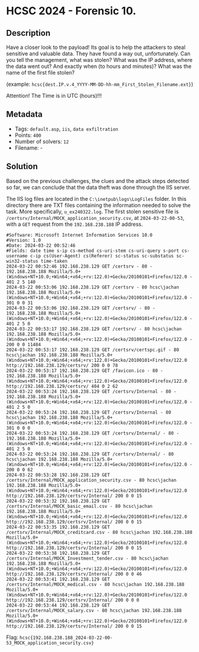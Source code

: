 # HCSC 2024 - Forensic 10.

## Description

Have a closer look to the payload! Its goal is to help the attackers to steal sensitive and valuable data. They have found a way out, unfortunately. Can you tell the management, what was stolen? 
What was the IP address, where the data went out? And exactly when (to hours and minutes)? What was the name of the first file stolen?

(example: `hcsc{dest.IP.v.4_YYYY-MM-DD-hh-mm_First_Stolen_Filename.ext}`) 

Attention! The Time is in UTC (hours)!!!


## Metadata

- Tags: `default.asp`, `iis`, `data exfiltration`
- Points: `400`
- Number of solvers: `12`
- Filename: -

## Solution

Based on the previous challenges, the clues and the attack steps detected so far, we can conclude that the data theft was done through the IIS server.

The IIS log files are located in the `C:\inetpub\logs\LogFiles` folder. In this directory there are TXT files containing the information needed to solve the task. More specifically, `u_ex240322.log`. The first stolen sensitive file is  `/certsrv/Internal/MOCK_application_security.csv`, at `2024-03-22-00-53`, with a `GET` request from the `192.168.238.188` IP address.

```
#Software: Microsoft Internet Information Services 10.0
#Version: 1.0
#Date: 2024-03-22 00:52:46
#Fields: date time s-ip cs-method cs-uri-stem cs-uri-query s-port cs-username c-ip cs(User-Agent) cs(Referer) sc-status sc-substatus sc-win32-status time-taken
2024-03-22 00:52:46 192.168.238.129 GET /certsrv - 80 - 192.168.238.188 Mozilla/5.0+(Windows+NT+10.0;+Win64;+x64;+rv:122.0)+Gecko/20100101+Firefox/122.0 - 401 2 5 140
2024-03-22 00:53:06 192.168.238.129 GET /certsrv - 80 hcsc\jachan 192.168.238.188 Mozilla/5.0+(Windows+NT+10.0;+Win64;+x64;+rv:122.0)+Gecko/20100101+Firefox/122.0 - 301 0 0 31
2024-03-22 00:53:06 192.168.238.129 GET /certsrv/ - 80 - 192.168.238.188 Mozilla/5.0+(Windows+NT+10.0;+Win64;+x64;+rv:122.0)+Gecko/20100101+Firefox/122.0 - 401 2 5 0
2024-03-22 00:53:17 192.168.238.129 GET /certsrv/ - 80 hcsc\jachan 192.168.238.188 Mozilla/5.0+(Windows+NT+10.0;+Win64;+x64;+rv:122.0)+Gecko/20100101+Firefox/122.0 - 200 0 0 11484
2024-03-22 00:53:17 192.168.238.129 GET /certsrv/certspc.gif - 80 hcsc\jachan 192.168.238.188 Mozilla/5.0+(Windows+NT+10.0;+Win64;+x64;+rv:122.0)+Gecko/20100101+Firefox/122.0 http://192.168.238.129/certsrv/ 200 0 0 78
2024-03-22 00:53:17 192.168.238.129 GET /favicon.ico - 80 - 192.168.238.188 Mozilla/5.0+(Windows+NT+10.0;+Win64;+x64;+rv:122.0)+Gecko/20100101+Firefox/122.0 http://192.168.238.129/certsrv/ 404 0 2 62
2024-03-22 00:53:24 192.168.238.129 GET /certsrv/Internal - 80 - 192.168.238.188 Mozilla/5.0+(Windows+NT+10.0;+Win64;+x64;+rv:122.0)+Gecko/20100101+Firefox/122.0 - 401 2 5 0
2024-03-22 00:53:24 192.168.238.129 GET /certsrv/Internal - 80 hcsc\jachan 192.168.238.188 Mozilla/5.0+(Windows+NT+10.0;+Win64;+x64;+rv:122.0)+Gecko/20100101+Firefox/122.0 - 301 0 0 0
2024-03-22 00:53:24 192.168.238.129 GET /certsrv/Internal/ - 80 - 192.168.238.188 Mozilla/5.0+(Windows+NT+10.0;+Win64;+x64;+rv:122.0)+Gecko/20100101+Firefox/122.0 - 401 2 5 0
2024-03-22 00:53:24 192.168.238.129 GET /certsrv/Internal/ - 80 hcsc\jachan 192.168.238.188 Mozilla/5.0+(Windows+NT+10.0;+Win64;+x64;+rv:122.0)+Gecko/20100101+Firefox/122.0 - 200 0 0 62
2024-03-22 00:53:28 192.168.238.129 GET /certsrv/Internal/MOCK_application_security.csv - 80 hcsc\jachan 192.168.238.188 Mozilla/5.0+(Windows+NT+10.0;+Win64;+x64;+rv:122.0)+Gecko/20100101+Firefox/122.0 http://192.168.238.129/certsrv/Internal/ 200 0 0 15
2024-03-22 00:53:32 192.168.238.129 GET /certsrv/Internal/MOCK_basic_email.csv - 80 hcsc\jachan 192.168.238.188 Mozilla/5.0+(Windows+NT+10.0;+Win64;+x64;+rv:122.0)+Gecko/20100101+Firefox/122.0 http://192.168.238.129/certsrv/Internal/ 200 0 0 15
2024-03-22 00:53:35 192.168.238.129 GET /certsrv/Internal/MOCK_creditcard.csv - 80 hcsc\jachan 192.168.238.188 Mozilla/5.0+(Windows+NT+10.0;+Win64;+x64;+rv:122.0)+Gecko/20100101+Firefox/122.0 http://192.168.238.129/certsrv/Internal/ 200 0 0 15
2024-03-22 00:53:38 192.168.238.129 GET /certsrv/Internal/MOCK_Investment_tender.csv - 80 hcsc\jachan 192.168.238.188 Mozilla/5.0+(Windows+NT+10.0;+Win64;+x64;+rv:122.0)+Gecko/20100101+Firefox/122.0 http://192.168.238.129/certsrv/Internal/ 200 0 0 46
2024-03-22 00:53:41 192.168.238.129 GET /certsrv/Internal/MOCK_medical.csv - 80 hcsc\jachan 192.168.238.188 Mozilla/5.0+(Windows+NT+10.0;+Win64;+x64;+rv:122.0)+Gecko/20100101+Firefox/122.0 http://192.168.238.129/certsrv/Internal/ 200 0 0 0
2024-03-22 00:53:44 192.168.238.129 GET /certsrv/Internal/MOCK_salary.csv - 80 hcsc\jachan 192.168.238.188 Mozilla/5.0+(Windows+NT+10.0;+Win64;+x64;+rv:122.0)+Gecko/20100101+Firefox/122.0 http://192.168.238.129/certsrv/Internal/ 200 0 0 15
```

Flag: `hcsc{192.168.238.188_2024-03-22-00-53_MOCK_application_security.csv}`